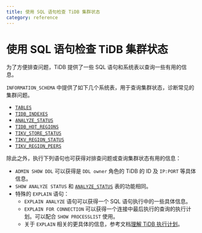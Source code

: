 ```yaml
---
title: 使用 SQL 语句检查 TiDB 集群状态
category: reference
---
```


# 使用 SQL 语句检查 TiDB 集群状态

为了方便排查问题，TiDB 提供了一些 SQL 语句和系统表以查询一些有用的信息。

`INFORMATION_SCHEMA` 中提供了如下几个系统表，用于查询集群状态，诊断常见的集群问题。

- [`TABLES`](/reference/system-databases/information-schema.md#tables-表)
- [`TIDB_INDEXES`](/reference/system-databases/information-schema.md#tidb_indexes-表)
- [`ANALYZE_STATUS`](/reference/system-databases/information-schema.md#analyze_status-表)
- [`TIDB_HOT_REGIONS`](/reference/system-databases/information-schema.md#tidb_hot_regions-表)
- [`TIKV_STORE_STATUS`](/reference/system-databases/information-schema.md#tikv_store_status-表)
- [`TIKV_REGION_STATUS`](/reference/system-databases/information-schema.md#tikv_region_status-表)
- [`TIKV_REGION_PEERS`](/reference/system-databases/information-schema.md#tikv_region_peers-表)

除此之外，执行下列语句也可获得对排查问题或查询集群状态有用的信息：

- `ADMIN SHOW DDL` 可以获得是 `DDL owner` 角色的 TiDB 的 ID 及 `IP:PORT` 等具体信息。
- `SHOW ANALYZE STATUS` 和 [`ANALYZE_STATUS`](/reference/system-databases/information-schema.md#analyze_status-表) 表的功能相同。
- 特殊的 `EXPLAIN` 语句：
    - `EXPLAIN ANALYZE` 语句可以获得一个 SQL 语句执行中的一些具体信息。
    - `EXPLAIN FOR CONNECTION` 可以获得一个连接中最后执行的查询的执行计划。可以配合 `SHOW PROCESSLIST` 使用。
    - 关于 `EXPLAIN` 相关的更具体的信息，参考文档[理解 TiDB 执行计划](/reference/performance/understanding-the-query-execution-plan.md)。
